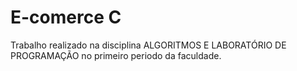# E-comerce C
 Trabalho realizado na disciplina  ALGORITMOS E LABORATÓRIO DE PROGRAMAÇÃO  no primeiro periodo da faculdade.
